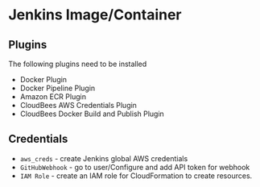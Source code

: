# Jenkins Image/Container

## Plugins

The following plugins need to be installed

* Docker Plugin
* Docker Pipeline Plugin
* Amazon ECR Plugin
* CloudBees AWS Credentials Plugin
* CloudBees Docker Build and Publish Plugin

## Credentials

* `aws_creds` - create Jenkins global AWS credentials
* `GitHubWebhook` - go to user/Configure and add API token for webhook
* `IAM Role` - create an IAM role for CloudFormation to create resources.
